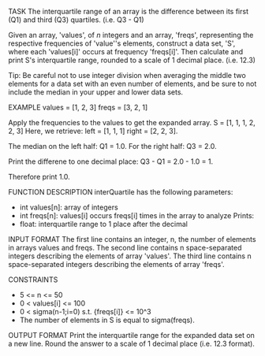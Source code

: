 TASK
The interquartile range of an array is the difference between its first (Q1) and third (Q3) quartiles. (i.e. Q3 - Q1)

Given an array, 'values', of <i>n</i> integers and an array, 'freqs', representing the respective frequencies of 'value''s elements, construct a data set, 'S', where each 'values[i]' occurs at frequency 'freqs[i]'.
Then calculate and print S's interquartile range, rounded to a scale of 1 decimal place. (i.e. 12.3)

Tip: Be careful not to use integer division when averaging the middle two elements for a data set with an even number of elements, and be sure to not include the median in your upper and lower data sets. 

EXAMPLE
values = [1, 2, 3]
freqs = [3, 2, 1]

Apply the frequencies to the values to get the expanded array.
S = [1, 1, 1, 2, 2, 3]
Here, we retrieve:
left = [1, 1, 1]
right = [2, 2, 3].

The median on the left half: Q1 = 1.0.
For the right half: Q3 = 2.0.

Print the differene to one decimal place:
Q3 - Q1 = 2.0 - 1.0 = 1. 

Therefore print 1.0.

FUNCTION DESCRIPTION
interQuartile has the following parameters:
- int values[n]: array of integers
- int freqs[n]: values[i] occurs freqs[i] times in the array to analyze
Prints:
- float: interquartile range to 1 place after the decimal

INPUT FORMAT
The first line contains an integer, n, the number of elements in arrays values and freqs.
The second line contains n space-separated integers describing the elements of array 'values'.
The third line contains n space-separated integers describing the elements of array 'freqs'.

CONSTRAINTS
- 5 <= n <= 50
- 0 < values[i] <= 100
- 0 < sigma(n-1;i=0) s.t. {freqs[i]} <= 10^3
- The number of elements in S is equal to sigma(freqs).

OUTPUT FORMAT
Print the interquartile range for the expanded data set on a new line.
Round the answer to a scale of 1 decimal place (i.e. 12.3 format).